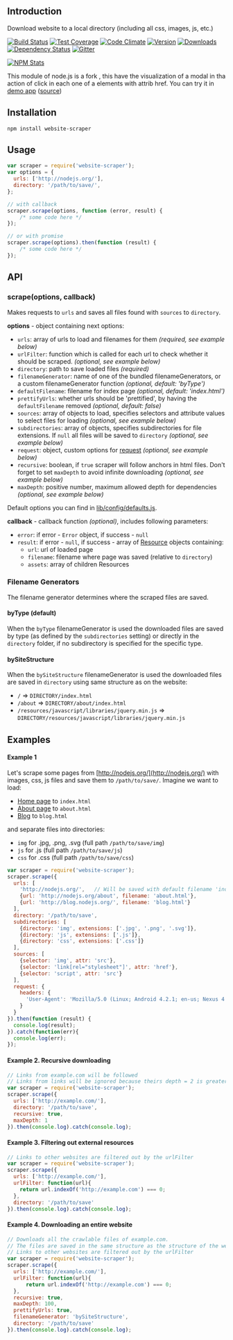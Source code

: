 ## Introduction
Download website to a local directory (including all css, images, js, etc.)

[![Build Status](https://img.shields.io/travis/s0ph1e/node-website-scraper/master.svg?style=flat)](https://travis-ci.org/s0ph1e/node-website-scraper)
[![Test Coverage](https://codeclimate.com/github/s0ph1e/node-website-scraper/badges/coverage.svg)](https://codeclimate.com/github/s0ph1e/node-website-scraper/coverage)
[![Code Climate](https://codeclimate.com/github/s0ph1e/node-website-scraper/badges/gpa.svg)](https://codeclimate.com/github/s0ph1e/node-website-scraper)
[![Version](https://img.shields.io/npm/v/website-scraper.svg?style=flat)](https://www.npmjs.org/package/website-scraper)
[![Downloads](https://img.shields.io/npm/dm/website-scraper.svg?style=flat)](https://www.npmjs.org/package/website-scraper)
[![Dependency Status](https://david-dm.org/s0ph1e/node-website-scraper.svg?style=flat)](https://david-dm.org/s0ph1e/node-website-scraper)
[![Gitter](https://badges.gitter.im/s0ph1e/node-website-scraper.svg)](https://gitter.im/s0ph1e/node-website-scraper?utm_source=badge&utm_medium=badge&utm_campaign=pr-badge)

[![NPM Stats](https://nodei.co/npm/website-scraper.png?downloadRank=true&stars=true)](https://www.npmjs.org/package/website-scraper)

This module of node.js is a fork , this have the visualization of a modal in tha action of click in each one of a elements with attrib href.
You can try it in [demo app](https://scraper.nepochataya.pp.ua/) ([source](https://github.com/s0ph1e/web-scraper))

## Installation
```
npm install website-scraper
```

## Usage
```javascript
var scraper = require('website-scraper');
var options = {
  urls: ['http://nodejs.org/'],
  directory: '/path/to/save/',
};

// with callback
scraper.scrape(options, function (error, result) {
	/* some code here */
});

// or with promise
scraper.scrape(options).then(function (result) {
	/* some code here */
});
```

## API
### scrape(options, callback)
Makes requests to `urls` and saves all files found with `sources` to `directory`.

**options** - object containing next options:

 - `urls`: array of urls to load and filenames for them *(required, see example below)*
 - `urlFilter`: function which is called for each url to check whether it should be scraped. *(optional, see example below)*
 - `directory`: path to save loaded files *(required)*
 - `filenameGenerator`: name of one of the bundled filenameGenerators, or a custom filenameGenerator function *(optional, default: 'byType')*
 - `defaultFilename`: filename for index page *(optional, default: 'index.html')*
 - `prettifyUrls`: whether urls should be 'prettified', by having the `defaultFilename` removed *(optional, default: false)*
 - `sources`: array of objects to load, specifies selectors and attribute values to select files for loading *(optional, see example below)*
 - `subdirectories`: array of objects, specifies subdirectories for file extensions. If `null` all files will be saved to `directory` *(optional, see example below)*
 - `request`: object, custom options for [request](https://github.com/request/request#requestoptions-callback) *(optional, see example below)*
 - `recursive`: boolean, if `true` scraper will follow anchors in html files. Don't forget to set `maxDepth` to avoid infinite downloading *(optional, see example below)*
 - `maxDepth`: positive number, maximum allowed depth for dependencies *(optional, see example below)*
 
Default options you can find in [lib/config/defaults.js](https://github.com/s0ph1e/node-website-scraper/blob/master/lib/config/defaults.js).


**callback** - callback function *(optional)*, includes following parameters:

  - `error`: if error - `Error` object, if success - `null`
  - `result`: if error - `null`, if success - array of [Resource](https://github.com/s0ph1e/node-website-scraper/blob/master/lib/resource.js) objects containing:
    - `url`: url of loaded page
    - `filename`: filename where page was saved (relative to `directory`)
    - `assets`: array of children Resources

### Filename Generators
The filename generator determines where the scraped files are saved.

#### byType (default)
When the `byType` filenameGenerator is used the downloaded files are saved by type (as defined by the `subdirectories` setting) 
or directly in the `directory` folder, if no subdirectory is specified for the specific type.

#### bySiteStructure
When the `bySiteStructure` filenameGenerator is used the downloaded files are saved in `directory` using same structure as on the website:
- `/` => `DIRECTORY/index.html`
- `/about` => `DIRECTORY/about/index.html`
- `/resources/javascript/libraries/jquery.min.js` => `DIRECTORY/resources/javascript/libraries/jquery.min.js`


## Examples
#### Example 1
Let's scrape some pages from [http://nodejs.org/](http://nodejs.org/) with images, css, js files and save them to `/path/to/save/`.
Imagine we want to load:
  - [Home page](http://nodejs.org/) to `index.html`
  - [About page](http://nodejs.org/about/) to `about.html`
  - [Blog](http://blog.nodejs.org/) to `blog.html`

and separate files into directories:

  - `img` for .jpg, .png, .svg (full path `/path/to/save/img`)
  - `js` for .js (full path `/path/to/save/js`)
  - `css` for .css (full path `/path/to/save/css`)

```javascript
var scraper = require('website-scraper');
scraper.scrape({
  urls: [
    'http://nodejs.org/',	// Will be saved with default filename 'index.html'
    {url: 'http://nodejs.org/about', filename: 'about.html'},
    {url: 'http://blog.nodejs.org/', filename: 'blog.html'}
  ],
  directory: '/path/to/save',
  subdirectories: [
    {directory: 'img', extensions: ['.jpg', '.png', '.svg']},
    {directory: 'js', extensions: ['.js']},
    {directory: 'css', extensions: ['.css']}
  ],
  sources: [
    {selector: 'img', attr: 'src'},
    {selector: 'link[rel="stylesheet"]', attr: 'href'},
    {selector: 'script', attr: 'src'}
  ],
  request: {
    headers: {
      'User-Agent': 'Mozilla/5.0 (Linux; Android 4.2.1; en-us; Nexus 4 Build/JOP40D) AppleWebKit/535.19 (KHTML, like Gecko) Chrome/18.0.1025.166 Mobile Safari/535.19'
    }
  }
}).then(function (result) {
  console.log(result);
}).catch(function(err){
  console.log(err);
});
```

#### Example 2. Recursive downloading
```javascript
// Links from example.com will be followed
// Links from links will be ignored because theirs depth = 2 is greater than maxDepth
var scraper = require('website-scraper');
scraper.scrape({
  urls: ['http://example.com/'],
  directory: '/path/to/save',
  recursive: true,
  maxDepth: 1
}).then(console.log).catch(console.log);
```

#### Example 3. Filtering out external resources
```javascript
// Links to other websites are filtered out by the urlFilter
var scraper = require('website-scraper');
scraper.scrape({
  urls: ['http://example.com/'],
  urlFilter: function(url){
    return url.indexOf('http://example.com') === 0;
  },
  directory: '/path/to/save'
}).then(console.log).catch(console.log);
```

#### Example 4. Downloading an entire website
```javascript
// Downloads all the crawlable files of example.com.
// The files are saved in the same structure as the structure of the website, by using the `bySiteStructure` filenameGenerator.
// Links to other websites are filtered out by the urlFilter
var scraper = require('website-scraper');
scraper.scrape({
  urls: ['http://example.com/'],
  urlFilter: function(url){
      return url.indexOf('http://example.com') === 0;
  },
  recursive: true,
  maxDepth: 100,
  prettifyUrls: true,
  filenameGenerator: 'bySiteStructure',
  directory: '/path/to/save'
}).then(console.log).catch(console.log);
```
